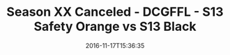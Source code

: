 ---
title: Season XX Canceled - DCGFFL - S13 Safety Orange vs S13 Black
teams-score:
- team: _teams/s13-safety-orange.md
  score: 41
- team: _teams/s13-black.md
  score: 33
mvp: T. Stewart (Safety Orange); J. Anderson (Black)
game-ball: M. Rothschild (Safety Orange); T. Williams (Black)
season: 13
week: 8
date: '2016-11-17T15:36:35'
pageid: season-13-playoffs-november-13-2016-4828-vs-4811
---